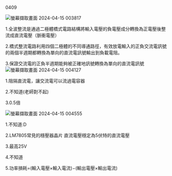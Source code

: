 0409

![螢幕擷取畫面 2024-04-15 003817](https://github.com/S1115161017/EC20204/assets/162283644/4579158a-1ff4-4e19-8d28-79f78309b9a1)

1.全波整流是通過二極體橋式電路結構將輸入電壓的負電壓成分轉換為正電壓後整流成直流電壓（脈衝電壓）

2.橋式整流電路利用四個二極體的不同導通路徑，有效放電輸入的正負交流電訊號的兩個半週期都轉換為單向的直流電訊號輸出到負載電阻。

3.保證交流電的正負半週期能夠被正確地訊號轉換為單向的直流電訊號
![螢幕擷取畫面 2024-04-15 004127](https://github.com/S1115161017/EC20204/assets/162283644/6c67732a-311e-47b1-a7fb-6e9c5be0e18d)

1.阻隔直流電，讓交流電可以流過電容器

2.不知道(老師對不起)

3.0.5倍

![螢幕擷取畫面 2024-04-15 004555](https://github.com/S1115161017/EC20204/assets/162283644/44f2b7a4-1763-488d-bc3b-1513145a7d90)

1.不知道:D

2.LM7805常見的穩壓器晶片 直流電壓穩定為5伏特的直流電壓

3.最高25V

4.不知道

5.功率損耗=(輸入電壓×輸入電流)−(輸出電壓×輸出電流)
